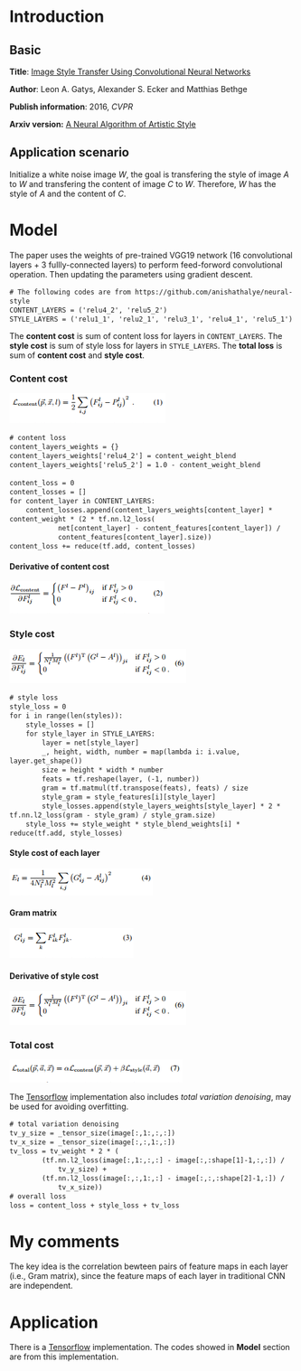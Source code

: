 # Introduction
## Basic
**Title**: [Image Style Transfer Using Convolutional Neural Networks](http://101.96.10.63/www.cv-foundation.org/openaccess/content_cvpr_2016/papers/Gatys_Image_Style_Transfer_CVPR_2016_paper.pdf)

**Author**: Leon A. Gatys, Alexander S. Ecker and Matthias Bethge

**Publish information**: 2016, *CVPR*

**Arxiv version:** [A Neural Algorithm of Artistic Style
](https://arxiv.org/pdf/1508.06576.pdf)

## Application scenario
Initialize a white noise image *W*, the goal is transfering the style of image *A* to *W* and transfering the content of image *C* to *W*. Therefore, *W* has the style of *A* and the content of *C*.

# Model
The paper uses the weights of pre-trained VGG19 network (16 convolutional layers + 3 fullly-connected layers) to perform feed-forword convolutional operation. Then updating the parameters using gradient descent.

```
# The following codes are from https://github.com/anishathalye/neural-style
CONTENT_LAYERS = ('relu4_2', 'relu5_2')
STYLE_LAYERS = ('relu1_1', 'relu2_1', 'relu3_1', 'relu4_1', 'relu5_1')
```

The **content cost** is sum of content loss for layers in `CONTENT_LAYERS`. The **style cost** is sum of style loss for layers in `STYLE_LAYERS`. The **total loss** is sum of **content cost** and **style cost**. 

### Content cost
![](https://github.com/gaoisbest/Paper_notes/blob/master/DL_2_2016_Image%20Style%20Transfer%20Using%20Convolutional%20Neural%20Networks/Formula_1_content%20cost.png)

```
# content loss
content_layers_weights = {}
content_layers_weights['relu4_2'] = content_weight_blend
content_layers_weights['relu5_2'] = 1.0 - content_weight_blend

content_loss = 0
content_losses = []
for content_layer in CONTENT_LAYERS:
    content_losses.append(content_layers_weights[content_layer] * content_weight * (2 * tf.nn.l2_loss(
            net[content_layer] - content_features[content_layer]) /
            content_features[content_layer].size))
content_loss += reduce(tf.add, content_losses)
```

#### Derivative of content cost 
![](https://github.com/gaoisbest/Paper_notes/blob/master/DL_2_2016_Image%20Style%20Transfer%20Using%20Convolutional%20Neural%20Networks/Formula_2_conent%20derivative.png)

### Style cost
![](https://github.com/gaoisbest/Paper_notes/blob/master/DL_2_2016_Image%20Style%20Transfer%20Using%20Convolutional%20Neural%20Networks/Formula_6_style%20cost%20derivative.png)

```
# style loss
style_loss = 0
for i in range(len(styles)):
    style_losses = []
    for style_layer in STYLE_LAYERS:
        layer = net[style_layer]
        _, height, width, number = map(lambda i: i.value, layer.get_shape())
        size = height * width * number
        feats = tf.reshape(layer, (-1, number))
        gram = tf.matmul(tf.transpose(feats), feats) / size
        style_gram = style_features[i][style_layer]
        style_losses.append(style_layers_weights[style_layer] * 2 * tf.nn.l2_loss(gram - style_gram) / style_gram.size)
    style_loss += style_weight * style_blend_weights[i] * reduce(tf.add, style_losses)
```

#### Style cost of each layer
![](https://github.com/gaoisbest/Paper_notes/blob/master/DL_2_2016_Image%20Style%20Transfer%20Using%20Convolutional%20Neural%20Networks/Formula_4_style%20cost%20of%20each%20layer.png)

#### Gram matrix
![](https://github.com/gaoisbest/Paper_notes/blob/master/DL_2_2016_Image%20Style%20Transfer%20Using%20Convolutional%20Neural%20Networks/Formula_3_Gram%20matrix.png)
#### Derivative of style cost
![](https://github.com/gaoisbest/Paper_notes/blob/master/DL_2_2016_Image%20Style%20Transfer%20Using%20Convolutional%20Neural%20Networks/Formula_6_style%20cost%20derivative.png)

### Total cost
![](https://github.com/gaoisbest/Paper_notes/blob/master/DL_2_2016_Image%20Style%20Transfer%20Using%20Convolutional%20Neural%20Networks/Formula_7_total%20cost.png)

The [Tensorflow](https://github.com/anishathalye/neural-style) implementation also includes *total variation denoising*, may be used for avoiding overfitting.

```
# total variation denoising
tv_y_size = _tensor_size(image[:,1:,:,:])
tv_x_size = _tensor_size(image[:,:,1:,:])
tv_loss = tv_weight * 2 * (
        (tf.nn.l2_loss(image[:,1:,:,:] - image[:,:shape[1]-1,:,:]) /
            tv_y_size) +
        (tf.nn.l2_loss(image[:,:,1:,:] - image[:,:,:shape[2]-1,:]) /
            tv_x_size))
# overall loss
loss = content_loss + style_loss + tv_loss
```

# My comments
The key idea is the correlation bewteen pairs of feature maps in each layer (i.e., Gram matrix), since the feature maps of each layer in traditional CNN are independent.

# Application
There is a [Tensorflow](https://github.com/anishathalye/neural-style) implementation. The codes showed in **Model** section are from this implementation.

